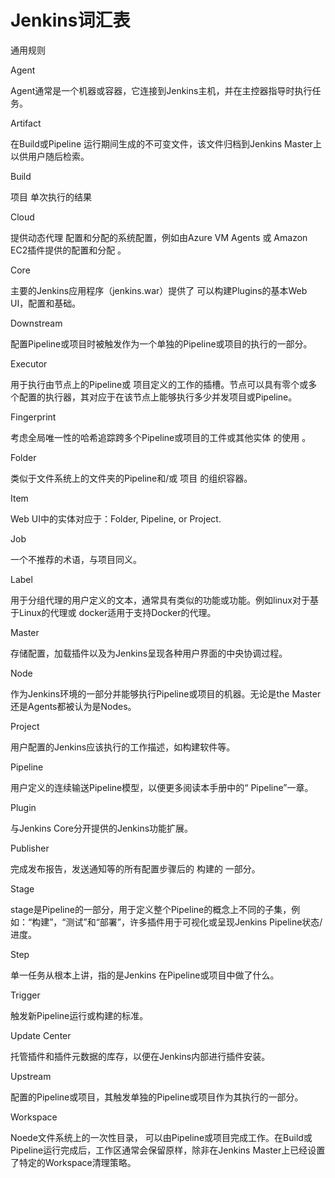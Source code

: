 # Jenkins词汇表

通用规则

Agent

Agent通常是一个机器或容器，它连接到Jenkins主机，并在主控器指导时执行任务。

Artifact

在Build或Pipeline 运行期间生成的不可变文件，该文件归档到Jenkins Master上以供用户随后检索。



Build

项目 单次执行的结果



Cloud

提供动态代理 配置和分配的系统配置，例如由Azure VM Agents 或 Amazon EC2插件提供的配置和分配 。



Core

主要的Jenkins应用程序（jenkins.war）提供了 可以构建Plugins的基本Web UI，配置和基础。



Downstream

配置Pipeline或项目时被触发作为一个单独的Pipeline或项目的执行的一部分。



Executor

用于执行由节点上的Pipeline或 项目定义的工作的插槽。节点可以具有零个或多个配置的执行器，其对应于在该节点上能够执行多少并发项目或Pipeline。





Fingerprint

考虑全局唯一性的哈希追踪跨多个Pipeline或项目的工件或其他实体 的使用 。





Folder

类似于文件系统上的文件夹的Pipeline和/或 项目 的组织容器。



Item

Web UI中的实体对应于：Folder, Pipeline, or Project.



Job

一个不推荐的术语，与项目同义。



Label

用于分组代理的用户定义的文本，通常具有类似的功能或功能。例如linux对于基于Linux的代理或 docker适用于支持Docker的代理。



Master

存储配置，加载插件以及为Jenkins呈现各种用户界面的中央协调过程。



Node

作为Jenkins环境的一部分并能够执行Pipeline或项目的机器。无论是the Master还是Agents都被认为是Nodes。



Project

用户配置的Jenkins应该执行的工作描述，如构建软件等。



Pipeline

用户定义的连续输送Pipeline模型，以便更多阅读本手册中的“ Pipeline”一章。



Plugin

与Jenkins Core分开提供的Jenkins功能扩展。



Publisher

完成发布报告，发送通知等的所有配置步骤后的 构建的 一部分。



Stage

stage是Pipeline的一部分，用于定义整个Pipeline的概念上不同的子集，例如：“构建”，“测试”和“部署”，许多插件用于可视化或呈现Jenkins Pipeline状态/进度。



Step

单一任务从根本上讲，指的是Jenkins 在Pipeline或项目中做了什么。





Trigger

触发新Pipeline运行或构建的标准。



Update Center

托管插件和插件元数据的库存，以便在Jenkins内部进行插件安装。



Upstream

配置的Pipeline或项目，其触发单独的Pipeline或项目作为其执行的一部分。



Workspace

Noede文件系统上的一次性目录， 可以由Pipeline或项目完成工作。在Build或 Pipeline运行完成后，工作区通常会保留原样，除非在Jenkins Master上已经设置了特定的Workspace清理策略。


